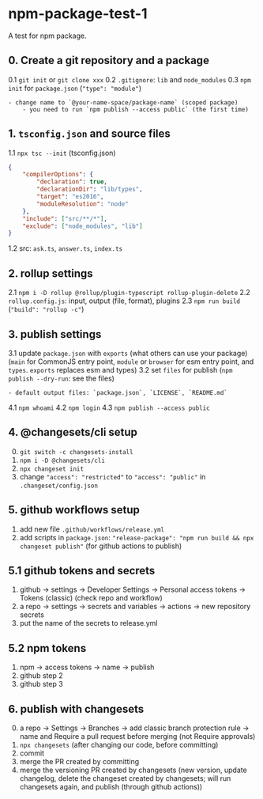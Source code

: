 # npm-package-test-1

A test for npm package.

## 0. Create a git repository and a package

0.1 `git init` or `git clone xxx`
0.2 `.gitignore`: `lib` and `node_modules`
0.3 `npm init` for `package.json` (`"type": "module"`)

    - change name to `@your-name-space/package-name` (scoped package)
    	- you need to run `npm publish --access public` (the first time)

## 1. `tsconfig.json` and source files

1.1 `npx tsc --init` (tsconfig.json)

```json
{
	"compilerOptions": {
		"declaration": true,
		"declarationDir": "lib/types",
		"target": "es2016",
		"moduleResolution": "node"
	},
	"include": ["src/**/*"],
	"exclude": ["node_modules", "lib"]
}
```

1.2 src: `ask.ts`, `answer.ts`, `index.ts`

## 2. rollup settings

2.1 `npm i -D rollup @rollup/plugin-typescript rollup-plugin-delete`
2.2 `rollup.config.js`: input, output (file, format), plugins
2.3 `npm run build` (`"build": "rollup -c"`)

## 3. publish settings

3.1 update `package.json` with `exports` (what others can use your package) (`main` for CommonJS entry point, `module` or `browser` for esm entry point, and `types`. `exports` replaces esm and types)
3.2 set `files` for publish (`npm publish --dry-run`: see the files)

    - default output files: `package.json`, `LICENSE`, `README.md`

4.1 `npm whoami`
4.2 `npm login`
4.3 `npm publish --access public`

## 4. @changesets/cli setup

0. `git switch -c changesets-install`
1. `npm i -D @changesets/cli`
2. `npx changeset init`
3. change `"access": "restricted"` to `"access": "public"` in `.changeset/config.json`

## 5. github workflows setup

1. add new file `.github/workflows/release.yml`
2. add scripts in `package.json`: `"release-package": "npm run build && npx changeset publish"` (for github actions to publish)

## 5.1 github tokens and secrets

1. github -> settings -> Developer Settings -> Personal access tokens -> Tokens (classic) (check repo and workflow)
2. a repo -> settings -> secrets and variables -> actions -> new repository secrets
3. put the name of the secrets to release.yml

## 5.2 npm tokens

1. npm -> access tokens -> name -> publish
2. github step 2
3. github step 3

## 6. publish with changesets

0. a repo -> Settings -> Branches -> add classic branch protection rule -> name and Require a pull request before merging (not Require approvals)
1. `npx changesets` (after changing our code, before committing)
2. commit
3. merge the PR created by committing
4. merge the versioning PR created by changesets (new version, update changelog, delete the changeset created by changesets; will run changesets again, and publish (through github actions))
